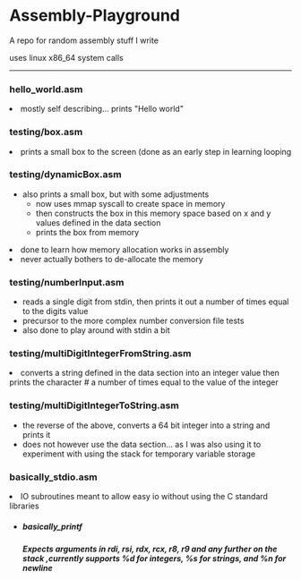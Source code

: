 # Assembly-Playground
A repo for random assembly stuff I write

uses linux x86_64 system calls

<hr>

<h3>hello_world.asm</h3>
  <li> mostly self describing... prints "Hello world" </li>
 
<h3>testing/box.asm</h3>
  <li>prints a small box to the screen (done as an early step in learning looping</li>

<h3>testing/dynamicBox.asm</h3>
<ul>
<li>also prints a small box, but with some adjustments<ul>
      <li>now uses mmap syscall to create space in memory</li>
      <li>then constructs the box in this memory space based on x and y values defined in the data section</li>
      <li>prints the box from memory</li>
    </ul>
  </ul></li>
<li>done to learn how memory allocation works in assembly</li>
<li>never actually bothers to de-allocate the memory</li>
</ul>

<h3>testing/numberInput.asm</h3>
<ul>
  <li>reads a single digit from stdin, then prints it out a number of times equal to the digits value</li>
  <li>precursor to the more complex number conversion file tests</li>
  <li>also done to play around with stdin a bit</li>
</ul>

<h3>testing/multiDigitIntegerFromString.asm</h3>
  <li>converts a string defined in the data section into an integer value then prints the character # a number of times equal to the value of the integer</li>
  
<h3>testing/multiDigitIntegerToString.asm</h3>
<ul>
  <li>the reverse of the above, converts a 64 bit integer into a string and prints it</li>
  <li>does not however use the data section... as I was also using it to experiment with using the stack for temporary variable storage</li>
</ul>
  
<h3>basically_stdio.asm</h3>
  <li>IO subroutines meant to allow easy io without using the C standard libraries</li>
  <ul>
  	<li><h5>basically_printf<h5>
		<p> 	Expects arguments in rdi, rsi, rdx, rcx, r8, r9 and any further on the stack
			,currently supports %d for integers, %s for strings, and %n for newline</p>
	</li>
  </ul>
  
<p></p>
